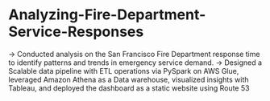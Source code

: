 # Analyzing-Fire-Department-Service-Responses 
-> Conducted analysis on the San Francisco Fire Department response time to identify patterns and trends in emergency
service demand.
-> Designed a Scalable data pipeline with ETL operations via PySpark on AWS Glue, leveraged Amazon Athena as a Data warehouse, visualized insights with Tableau, and deployed the dashboard as a static website
using Route 53
